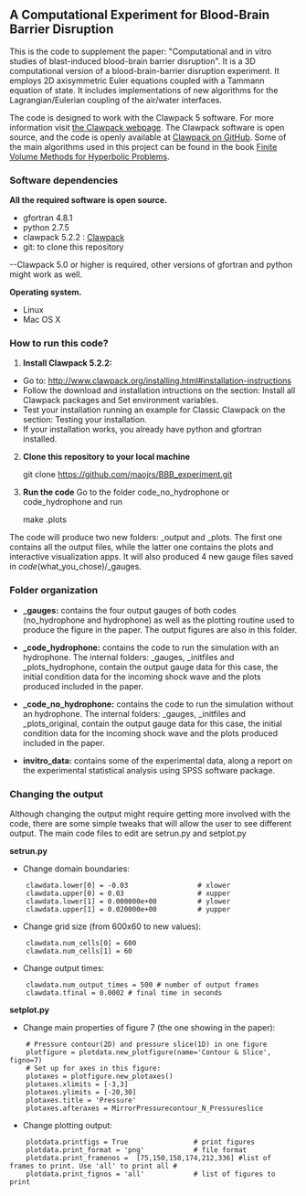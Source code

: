 ## A Computational Experiment for Blood-Brain Barrier Disruption 

This is the code to supplement the paper: "Computational and in vitro studies of blast-induced blood-brain barrier disruption". It is a 3D computational version of a blood-brain-barrier disruption experiment. It employs 2D axisymmetric Euler equations coupled with a Tammann equation of state. It includes implementations of new algorithms for the Lagrangian/Eulerian coupling of the air/water interfaces.

The code is designed to work with the Clawpack 5 software. For more information visit [the Clawpack webpage](http://www.clawpack.org/ ). The Clawpack software is open source, and the code is openly available at [Clawpack on GitHub](https://github.com/clawpack/clawpack). Some of the main algorithms used in this project can be found in the book [Finite Volume Methods for Hyperbolic Problems](http://depts.washington.edu/clawpack/book.html).

### Software dependencies
**All the required software is open source.**
* gfortran 4.8.1 
* python 2.7.5
* clawpack 5.2.2 : [Clawpack](http://www.clawpack.org/ )
* git: to clone this repository

--Clawpack 5.0 or higher is required, other versions of gfortran and python might work as well.

**Operating system.**
* Linux
* Mac OS X

### How to run this code?
1. **Install Clawpack 5.2.2:**
  * Go to: http://www.clawpack.org/installing.html#installation-instructions
  * Follow the download and installation intructions on the section: Install all Clawpack packages and Set environment variables.
  * Test your installation running an example for Classic Clawpack on the section: Testing your installation.
  * If your installation works, you already have python and gfortran installed.

2. **Clone this repository to your local machine**

    git clone https://github.com/maojrs/BBB_experiment.git

3. **Run the code**
Go to the folder code_no_hydrophone or code_hydrophone and run

    make .plots

The code will produce two new folders: _output and _plots. The first one contains all the output files, while the latter one contains the plots and interactive visualization apps. It will also produced 4 new gauge files saved in _code_(what_you_chose)/_gauges.

### Folder organization
* **_gauges:** contains the four output gauges of both codes (no_hydrophone and hydrophone) as well as the plotting routine used to produce the figure in the paper. The output figures are also in this folder.

* **_code_hydrophone:** contains the code to run the simulation with an hydrophone. The internal folders: _gauges, _initfiles and _plots_hydrophone, contain the output gauge data for this case, the initial condition data for the incoming shock wave and the plots produced included in the paper.

* **_code_no_hydrophone:**  contains the code to run the simulation without an hydrophone. The internal folders: _gauges, _initfiles and _plots_original, contain the output gauge data for this case, the initial condition data for the incoming shock wave and the plots produced included in the paper.

* **invitro_data:** contains some of the experimental data, along a report on the experimental statistical analysis using SPSS software package. 

### Changing the output
Although changing the output might require getting more involved with the code, there are some simple tweaks that will allow the user to see different output. The main code files to edit are setrun.py and setplot.py

**setrun.py**

* Change domain boundaries:

```
    clawdata.lower[0] = -0.03                 # xlower
    clawdata.upper[0] = 0.03                  # xupper
    clawdata.lower[1] = 0.000000e+00          # ylower
    clawdata.upper[1] = 0.020000e+00          # yupper
```

* Change grid size (from 600x60 to new values):

```
    clawdata.num_cells[0] = 600
    clawdata.num_cells[1] = 60
```

* Change output times:

```
    clawdata.num_output_times = 500 # number of output frames
    clawdata.tfinal = 0.0002 # final time in seconds
```

**setplot.py**

* Change main properties of figure 7 (the one showing in the paper):

```
    # Pressure contour(2D) and pressure slice(1D) in one figure
    plotfigure = plotdata.new_plotfigure(name='Contour & Slice', figno=7)
    # Set up for axes in this figure:
    plotaxes = plotfigure.new_plotaxes() 
    plotaxes.xlimits = [-3,3] 
    plotaxes.ylimits = [-20,30]
    plotaxes.title = 'Pressure'    
    plotaxes.afteraxes = MirrorPressurecontour_N_Pressureslice    
 ``` 
 
* Change plotting output:

```
    plotdata.printfigs = True                # print figures
    plotdata.print_format = 'png'            # file format
    plotdata.print_framenos =  [75,150,158,174,212,336] #list of frames to print. Use 'all' to print all #
    plotdata.print_fignos = 'all'            # list of figures to print
```

